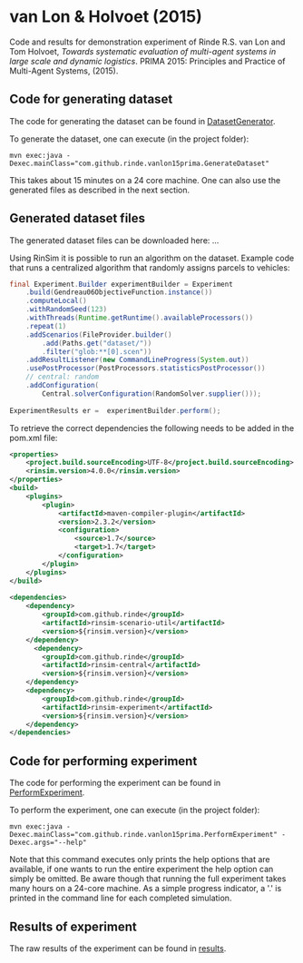 # van Lon & Holvoet (2015) 
Code and results for demonstration experiment of Rinde R.S. van Lon and Tom Holvoet, _Towards systematic evaluation of  multi-agent systems in large scale and dynamic logistics_. PRIMA 2015: Principles and Practice of Multi-Agent Systems, (2015).

## Code for generating dataset

The code for generating the dataset can be found in [DatasetGenerator](src/main/java/com/github/rinde/vanlon15prima/GenerateDataset.java).

To generate the dataset, one can execute (in the project folder):

```shell
mvn exec:java -Dexec.mainClass="com.github.rinde.vanlon15prima.GenerateDataset"
```
This takes about 15 minutes on a 24 core machine. One can also use the generated files as described in the next section.

## Generated dataset files

The generated dataset files can be downloaded here: ...

Using RinSim it is possible to run an algorithm on the dataset. Example code that runs a centralized algorithm that randomly assigns parcels to vehicles:

```java
final Experiment.Builder experimentBuilder = Experiment
	.build(Gendreau06ObjectiveFunction.instance())
	.computeLocal()
	.withRandomSeed(123)
	.withThreads(Runtime.getRuntime().availableProcessors())
	.repeat(1)
	.addScenarios(FileProvider.builder()
	    .add(Paths.get("dataset/"))
	    .filter("glob:**[0].scen"))
	.addResultListener(new CommandLineProgress(System.out))
	.usePostProcessor(PostProcessors.statisticsPostProcessor())
	// central: random
	.addConfiguration(
	    Central.solverConfiguration(RandomSolver.supplier()));	    
		    
ExperimentResults er =  experimentBuilder.perform();
```
To retrieve the correct dependencies the following needs to be added in the pom.xml file:
```xml
<properties>
	<project.build.sourceEncoding>UTF-8</project.build.sourceEncoding>
	<rinsim.version>4.0.0</rinsim.version>
</properties>
<build>
	<plugins>
		<plugin>
			<artifactId>maven-compiler-plugin</artifactId>
			<version>2.3.2</version>
			<configuration>
				<source>1.7</source>
				<target>1.7</target>
			</configuration>
		</plugin>
	</plugins>
</build>
	
<dependencies>
	<dependency>
		<groupId>com.github.rinde</groupId>
		<artifactId>rinsim-scenario-util</artifactId>
		<version>${rinsim.version}</version>
	</dependency>
	  <dependency>
        <groupId>com.github.rinde</groupId>
        <artifactId>rinsim-central</artifactId>
        <version>${rinsim.version}</version>
    </dependency>
	<dependency>
        <groupId>com.github.rinde</groupId>
        <artifactId>rinsim-experiment</artifactId>
        <version>${rinsim.version}</version>
    </dependency>
</dependencies>
```

## Code for performing experiment

The code for performing the experiment can be found in [PerformExperiment](src/main/java/com/github/rinde/vanlon15prima/PerformExperiment.java).

To perform the experiment, one can execute (in the project folder):
```shell
mvn exec:java -Dexec.mainClass="com.github.rinde.vanlon15prima.PerformExperiment" -Dexec.args="--help"
```
Note that this command executes only prints the help options that are available, if one wants to run the entire experiment the help option can simply be omitted. Be aware though that running the full experiment takes many hours on a 24-core machine. As a simple progress indicator, a '.' is printed in the command line for each completed simulation.

## Results of experiment

The raw results of the experiment can be found in [results](results/).
